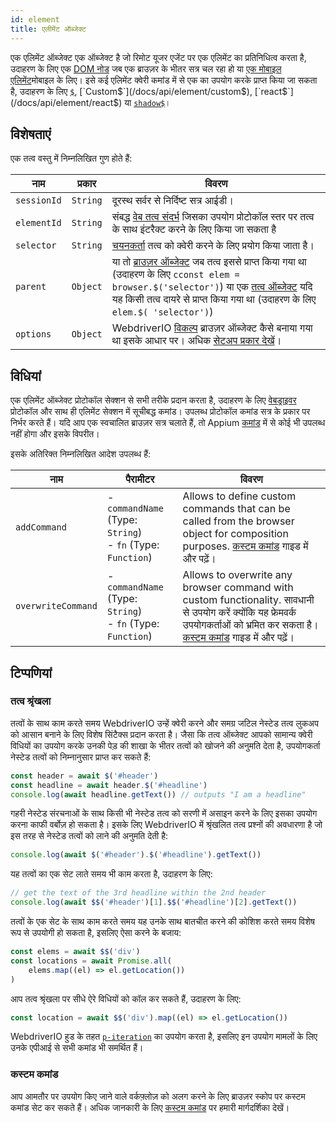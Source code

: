 ```yaml
---
id: element
title: एलीमेंट ऑब्जेक्ट
---
```


एक एलिमेंट ऑब्जेक्ट एक ऑब्जेक्ट है जो रिमोट यूजर एजेंट पर एक एलिमेंट का प्रतिनिधित्व करता है, उदाहरण के लिए एक [DOM नोड](https://developer.mozilla.org/en-US/docs/Web/API/Element) जब एक ब्राउज़र के भीतर सत्र चल रहा हो या [ एक मोबाइल एलिमेंट](https://developer.apple.com/documentation/swift/sequence/element)मोबाइल के लिए। इसे कई एलिमेंट क्वेरी कमांड में से एक का उपयोग करके प्राप्त किया जा सकता है, उदाहरण के लिए [`$`](/docs/api/element/$), [`Custom$`](/docs/api/element/custom$), [`react$`](/docs/api/element/react$) या [`shadow$`](/docs/api/element/shadow$)।

## विशेषताएं

एक तत्व वस्तु में निम्नलिखित गुण होते हैं:

| नाम         | प्रकार   | विवरण                                                                                                                                                                                                                                                            |
| ----------- | -------- | ---------------------------------------------------------------------------------------------------------------------------------------------------------------------------------------------------------------------------------------------------------------- |
| `sessionId` | `String` | दूरस्थ सर्वर से निर्दिष्ट सत्र आईडी।                                                                                                                                                                                                                             |
| `elementId` | `String` | संबद्ध [वेब तत्व संदर्भ](https://w3c.github.io/webdriver/#elements) जिसका उपयोग प्रोटोकॉल स्तर पर तत्व के साथ इंटरैक्ट करने के लिए किया जा सकता है                                                                                                               |
| `selector`  | `String` | [चयनकर्ता](/docs/selectors) तत्व को क्वेरी करने के लिए प्रयोग किया जाता है।                                                                                                                                                                                      |
| `parent`    | `Object` | या तो [ब्राउज़र ऑब्जेक्ट](/docs/api/browser) जब तत्व इससे प्राप्त किया गया था (उदाहरण के लिए `cconst elem = browser.$('selector')`) या एक [तत्व ऑब्जेक्ट](/docs/api/element) यदि यह किसी तत्व दायरे से प्राप्त किया गया था (उदाहरण के लिए `elem.$( 'selector')`) |
| `options`   | `Object` | WebdriverIO [विकल्प](/docs/configuration) ब्राउज़र ऑब्जेक्ट कैसे बनाया गया था इसके आधार पर। अधिक [सेटअप प्रकार देखें](/docs/setuptypes)।                                                                                                                         |

## विधियां

एक एलिमेंट ऑब्जेक्ट प्रोटोकॉल सेक्शन से सभी तरीके प्रदान करता है, उदाहरण के लिए [वेबड्राइवर](/docs/api/webdriver) प्रोटोकॉल और साथ ही एलिमेंट सेक्शन में सूचीबद्ध कमांड। उपलब्ध प्रोटोकॉल कमांड सत्र के प्रकार पर निर्भर करते हैं। यदि आप एक स्वचालित ब्राउज़र सत्र चलाते हैं, तो Appium [कमांड](/docs/api/appium) में से कोई भी उपलब्ध नहीं होगा और इसके विपरीत।

इसके अतिरिक्त निम्नलिखित आदेश उपलब्ध हैं:

| नाम                | पैरामीटर                                                              | विवरण                                                                                                                                                                                                                               |
| ------------------ | --------------------------------------------------------------------- | ----------------------------------------------------------------------------------------------------------------------------------------------------------------------------------------------------------------------------------- |
| `addCommand`       | - `commandName` (Type: `String`)<br />- `fn` (Type: `Function`) | Allows to define custom commands that can be called from the browser object for composition purposes. [कस्टम कमांड](/docs/customcommands) गाइड में और पढ़ें।                                                                        |
| `overwriteCommand` | - `commandName` (Type: `String`)<br />- `fn` (Type: `Function`) | Allows to overwrite any browser command with custom functionality. सावधानी से उपयोग करें क्योंकि यह फ्रेमवर्क उपयोगकर्ताओं को भ्रमित कर सकता है। [कस्टम कमांड](/docs/customcommands#overwriting-native-commands) गाइड में और पढ़ें। |

## टिप्पणियां

### तत्व श्रृंखला

तत्वों के साथ काम करते समय WebdriverIO उन्हें क्वेरी करने और समग्र जटिल नेस्टेड तत्व लुकअप को आसान बनाने के लिए विशेष सिंटैक्स प्रदान करता है। जैसा कि तत्व ऑब्जेक्ट आपको सामान्य क्वेरी विधियों का उपयोग करके उनकी पेड़ की शाखा के भीतर तत्वों को खोजने की अनुमति देता है, उपयोगकर्ता नेस्टेड तत्वों को निम्नानुसार प्राप्त कर सकते हैं:

```js
const header = await $('#header')
const headline = await header.$('#headline')
console.log(await headline.getText()) // outputs "I am a headline"
```

गहरी नेस्टेड संरचनाओं के साथ किसी भी नेस्टेड तत्व को सरणी में असाइन करने के लिए इसका उपयोग करना काफी वर्बोज़ हो सकता है। इसके लिए WebdriverIO में श्रृंखलित तत्व प्रश्नों की अवधारणा है जो इस तरह से नेस्टेड तत्वों को लाने की अनुमति देती है:

```js
console.log(await $('#header').$('#headline').getText())
```

यह तत्वों का एक सेट लाते समय भी काम करता है, उदाहरण के लिए:

```js
// get the text of the 3rd headline within the 2nd header
console.log(await $$('#header')[1].$$('#headline')[2].getText())
```

तत्वों के एक सेट के साथ काम करते समय यह उनके साथ बातचीत करने की कोशिश करते समय विशेष रूप से उपयोगी हो सकता है, इसलिए ऐसा करने के बजाय:

```js
const elems = await $$('div')
const locations = await Promise.all(
    elems.map((el) => el.getLocation())
)
```

आप तत्व श्रृंखला पर सीधे ऐरे विधियों को कॉल कर सकते हैं, उदाहरण के लिए:

```js
const location = await $$('div').map((el) => el.getLocation())
```

WebdriverIO हुड के तहत [`p-iteration`](https://www.npmjs.com/package/p-iteration#api) का उपयोग करता है, इसलिए इन उपयोग मामलों के लिए उनके एपीआई से सभी कमांड भी समर्थित हैं।

### कस्टम कमांड

आप आमतौर पर उपयोग किए जाने वाले वर्कफ़्लोज़ को अलग करने के लिए ब्राउज़र स्कोप पर कस्टम कमांड सेट कर सकते हैं। अधिक जानकारी के लिए [कस्टम कमांड](/docs/customcommands#adding-custom-commands) पर हमारी मार्गदर्शिका देखें।
